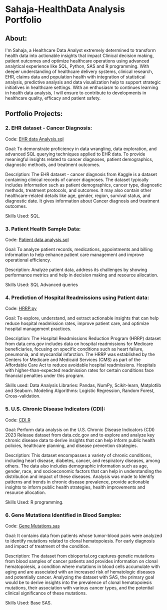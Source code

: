 # Sahaja-HealthData Analysis Portfolio


## About:

I'm Sahaja, a Healthcare Data Analyst extremely determined to transform health data into actionable insights that impact Clinical decision making, patient outcomes and optimize healthcare operations using advanced analytical experience like SQL, Python, SAS and R programming. With deeper understanding of healthcare delivery systems, clinical research, EHR, claims data and population health with integration of statistical analysis, predictive analysis and data visualization help to support strategic initiatives in healthcare settings. With an enthusiasm to continues learning in health data analysis, I will ensure to contribute to developments in healthcare quality, efficacy and patient safety.

## Portfolio Projects:

### 2. EHR dataset - Cancer Diagnosis:

Code: [EHR data Analysis.sql](https://github.com/Sahaja2613/Portfolio-projects/blob/main/EHR%20Data.sql)

Goal: To demonstrate proficiency in data wrangling, data exploration, and advanced SQL querying techniques applied to EHR data. To provide meaningful insights related to cancer diagnoses, patient demographics, diagnostic methods, and treatment outcomes.

Description: The EHR dataset - cancer diagnosis from Kaggle is a dataset containing clinical records of cancer diagnoses. The dataset typically includes information such as patient demographics, cancer type, diagnostic methods, treatment protocols, and outcomes. It may also contain other healthcare-related details like age, gender, region, survival status, and diagnostic date. It gives information about Cancer diagnosis and treatment outcomes.

Skills Used: SQL.

### 3. Patient Health Sample Data:

Code: [Patient data analysis.sql](https://github.com/Sahaja2613/Portfolio-projects/blob/main/Patient%20Data%20Analysis.sql)

Goal: To analyze patient records, medications, appointments and billing information to help enhance patient care management and improve operational efficiency.

Description: Analyze patient data, address its challenges by showing performance metrics and help in decision making and resource allocation.

Skills Used: SQL Advanced queries


### 4. Prediction of Hospital Readmissions using Patient data:

Code: [HRRP.py](https://github.com/Sahaja2613/Portfolio-projects/blob/main/HRRP.py)

Goal: To explore, understand, and extract actionable insights that can help reduce hospital readmission rates, improve patient care, and optimize hospital management practices.

Description: The Hospital Readmissions Reduction Program (HRRP) dataset from data.cms.gov includes data on hospital readmissions for Medicare beneficiaries, focusing on specific conditions such as heart failure, pneumonia, and myocardial infarction. The HRRP was established by the Centers for Medicare and Medicaid Services (CMS) as part of the Affordable Care Act to reduce avoidable hospital readmissions. Hospitals with higher-than-expected readmission rates for certain conditions face financial penalties under this program.

Skills used: Data Analysis Libraries: Pandas, NumPy, Scikit-learn, Matplotlib and Seaborn. Modeling Algorithms: Logistic Regression, Random Forest, Cross-validation.


### 5. U.S. Chronic Disease Indicators (CDI):

Code: [CDI.R](https://github.com/Sahaja2613/Portfolio-projects/blob/main/Chronic%20Disease%20Indicators.R)

Goal: Perform data analysis on the U.S. Chronic Disease Indicators (CDI) 2023 Release dataset from data.cdc.gov and to explore and analyze key chronic disease data to derive insights that can help inform public health policies, healthcare planning, and disease prevention strategies.

Description: This dataset encompasses a variety of chronic conditions, including heart disease, diabetes, cancer, and respiratory diseases, among others. The data also includes demographic information such as age, gender, race, and socioeconomic factors that can help in understanding the distribution and impact of these diseases. Analysis was made to Identify patterns and trends in chronic disease prevalence, provide actionable insights to inform public health strategies, health improvements and resource allocation.

Skills Used: R programming.


### 6. Gene Mutations Identified in Blood Samples:

Code: [Gene Mutations.sas](https://github.com/Sahaja2613/Portfolio-projects/blob/main/Gene.sas)

Goal: It contains data from patients whose tumor-blood pairs were analyzed to identify mutations related to clonal hematopoiesis. For early diagnosis and impact of treatment of the condition.

Description: The dataset from cbioportal.org captures genetic mutations from blood samples of cancer patients and provides information on clonal hematopoiesis, a condition where mutations in blood cells accumulate with aging and are associated with an increased risk of hematologic diseases and potentially cancer. Analyzing the dataset with SAS, the primary goal would be to derive insights into the prevalence of clonal hematopoiesis mutations, their association with various cancer types, and the potential clinical significance of these mutations.

Skills Used: Base SAS.
